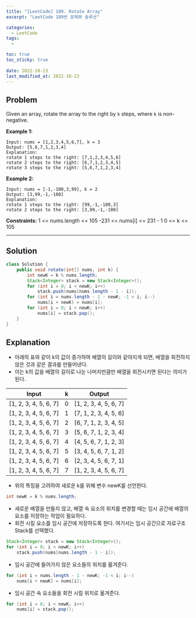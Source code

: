 ```yaml
---
title: "[LeetCode] 189. Rotate Array"
excerpt: "LeetCode 189번 문제와 솔루션"

categories:
  - LeetCode
tags:
  - 

toc: true
toc_sticky: true
 
date: 2022-10-23
last_modified_at: 2022-10-23
---
```

## **Problem**
Given an array, rotate the array to the right by `k` steps, where `k` is non-negative.

**Example 1:**
```
Input: nums = [1,2,3,4,5,6,7], k = 3
Output: [5,6,7,1,2,3,4]
Explanation:
rotate 1 steps to the right: [7,1,2,3,4,5,6]
rotate 2 steps to the right: [6,7,1,2,3,4,5]
rotate 3 steps to the right: [5,6,7,1,2,3,4]
```
**Example 2:**
```
Input: nums = [-1,-100,3,99], k = 2
Output: [3,99,-1,-100]
Explanation: 
rotate 1 steps to the right: [99,-1,-100,3]
rotate 2 steps to the right: [3,99,-1,-100]
```
**Constraints:**
1 <= nums.length <= 105
-231 <= nums[i] <= 231 - 1
0 <= k <= 105

---
## **Solution**
```java
class Solution {
    public void rotate(int[] nums, int k) {
        int newK = k % nums.length;
        Stack<Integer> stack = new Stack<Integer>();
        for (int i = 0; i < newK; i++)
            stack.push(nums[nums.length - 1 - i]);
        for (int i = nums.length - 1 - newK; -1 < i; i--)
            nums[i + newK] = nums[i];
        for (int i = 0; i < newK; i++) 
            nums[i] = stack.pop();
    }
}
```
## **Explanation**
- 아래의 표와 같이 k의 값이 증가하여 배열의 길이와 같아지게 되면, 배열을 회전하지 않은 것과 같은 결과를 만들어낸다.
- 이는 k의 값을 배열의 길이로 나눈 나머지만큼만 배열을 회전시키면 된다는 의미가 된다.

|**Input**|**k**|**Output**|
|:---:|:---:|:---:|
|[1, 2, 3, 4, 5, 6, 7]|0|[1, 2, 3, 4, 5, 6, 7]|
|[1, 2, 3, 4, 5, 6, 7]|1|[7, 1, 2, 3, 4, 5, 6]|
|[1, 2, 3, 4, 5, 6, 7]|2|[6, 7, 1, 2, 3, 4, 5]|
|[1, 2, 3, 4, 5, 6, 7]|3|[5, 6, 7, 1, 2, 3, 4]|
|[1, 2, 3, 4, 5, 6, 7]|4|[4, 5, 6, 7, 1, 2, 3]|
|[1, 2, 3, 4, 5, 6, 7]|5|[3, 4, 5, 6, 7, 1, 2]|
|[1, 2, 3, 4, 5, 6, 7]|6|[2, 3, 4, 5, 6, 7, 1]|
|[1, 2, 3, 4, 5, 6, 7]|7|[1, 2, 3, 4, 5, 6, 7]|

- 위의 특징을 고려하여 새로운 k를 위해 변수 newK를 선언한다.
```java
int newK = k % nums.length;
```
- 새로운 배열을 만들지 않고, 배열 속 요소의 위치를 변경할 때는 임시 공간에 배열의 요소를 저장하는 작업이 필요하다.
- 회전 시킬 요소를 임시 공간에 저장하도록 한다. 여기서는 임시 공간으로 자료구조 Stack를 선택했다.
```java
Stack<Integer> stack = new Stack<Integer>();
for (int i = 0; i < newK; i++)
    stack.push(nums[nums.length - 1 - i]);
```
- 임시 공간에 들어가지 않은 요소들의 위치를 옮겨준다.
```java
for (int i = nums.length - 1 - newK; -1 < i; i--)
    nums[i + newK] = nums[i];
```
- 임시 공간 속 요소들을 회전 시킬 위치로 옮겨준다.
```java
for (int i = 0; i < newK; i++) 
    nums[i] = stack.pop();
```